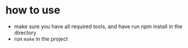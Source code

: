 # how to use
* make sure you have all required tools, and have run npm install in the directory
* run `make` in the project